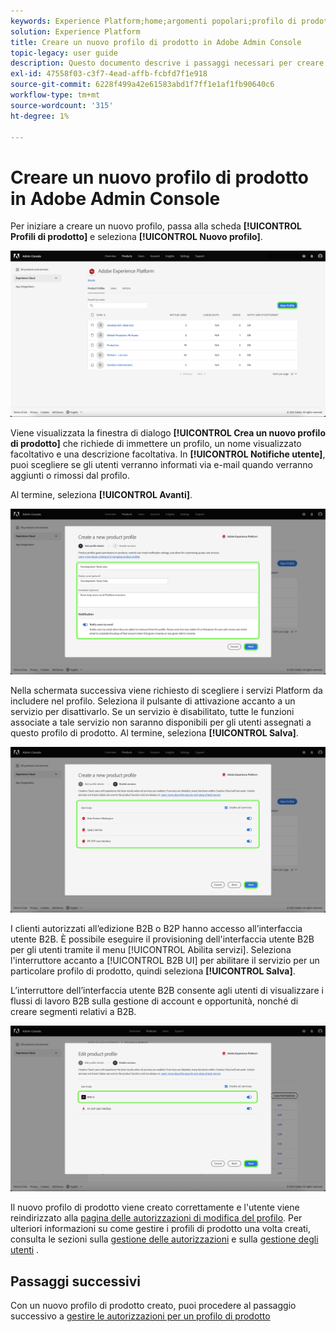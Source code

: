 ```yaml
---
keywords: Experience Platform;home;argomenti popolari;profilo di prodotto
solution: Experience Platform
title: Creare un nuovo profilo di prodotto in Adobe Admin Console
topic-legacy: user guide
description: Questo documento descrive i passaggi necessari per creare un nuovo profilo di prodotto in Adobe Admin Console. Per iniziare a creare un nuovo profilo, passa alla scheda Profili di prodotto e fai clic su Nuovo profilo .
exl-id: 47558f03-c3f7-4ead-affb-fcbfd7f1e918
source-git-commit: 6228f499a42e61583abd1f7ff1e1af1fb90640c6
workflow-type: tm+mt
source-wordcount: '315'
ht-degree: 1%

---
```


# Creare un nuovo profilo di prodotto in Adobe Admin Console

Per iniziare a creare un nuovo profilo, passa alla scheda **[!UICONTROL Profili di prodotto]** e seleziona **[!UICONTROL Nuovo profilo]**.

![nuovo profilo](../images/new-profile.png)

Viene visualizzata la finestra di dialogo **[!UICONTROL Crea un nuovo profilo di prodotto]** che richiede di immettere un profilo, un nome visualizzato facoltativo e una descrizione facoltativa. In **[!UICONTROL Notifiche utente]**, puoi scegliere se gli utenti verranno informati via e-mail quando verranno aggiunti o rimossi dal profilo.

Al termine, seleziona **[!UICONTROL Avanti]**.

![create-new-product-profile](../images/create-new-product-profile.png)

Nella schermata successiva viene richiesto di scegliere i servizi Platform da includere nel profilo. Seleziona il pulsante di attivazione accanto a un servizio per disattivarlo. Se un servizio è disabilitato, tutte le funzioni associate a tale servizio non saranno disponibili per gli utenti assegnati a questo profilo di prodotto. Al termine, seleziona **[!UICONTROL Salva]**.

![enable-services](../images/enable-services.png)

I clienti autorizzati all’edizione B2B o B2P hanno accesso all’interfaccia utente B2B. È possibile eseguire il provisioning dell&#39;interfaccia utente B2B per gli utenti tramite il menu [!UICONTROL Abilita servizi]. Seleziona l&#39;interruttore accanto a [!UICONTROL B2B UI] per abilitare il servizio per un particolare profilo di prodotto, quindi seleziona **[!UICONTROL Salva]**.

L’interruttore dell’interfaccia utente B2B consente agli utenti di visualizzare i flussi di lavoro B2B sulla gestione di account e opportunità, nonché di creare segmenti relativi a B2B.

![enable-b2b](../images/enable-b2b.png)

Il nuovo profilo di prodotto viene creato correttamente e l&#39;utente viene reindirizzato alla [pagina delle autorizzazioni di modifica del profilo](#edit-permissions). Per ulteriori informazioni su come gestire i profili di prodotto una volta creati, consulta le sezioni sulla [gestione delle autorizzazioni](#manage-permissions-for-a-product-profile) e sulla [gestione degli utenti](#manage-users-for-a-product-profile) .

## Passaggi successivi

Con un nuovo profilo di prodotto creato, puoi procedere al passaggio successivo a [gestire le autorizzazioni per un profilo di prodotto](permissions.md)
